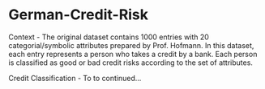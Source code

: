 # German-Credit-Risk


Context - 
The original dataset contains 1000 entries with 20 categorial/symbolic attributes prepared by Prof. Hofmann. In this dataset, each entry represents a person who takes a credit by a bank. Each person is classified as good or bad credit risks according to the set of attributes.

Credit Classification - To to continued...


